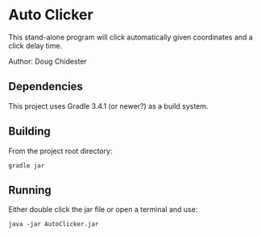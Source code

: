 # Auto Clicker
This stand-alone program will click automatically given coordinates and a click delay time.

Author: Doug Chidester

## Dependencies
This project uses Gradle 3.4.1 (or newer?) as a build system.

## Building
From the project root directory:

    gradle jar

## Running
Either double click the jar file or open a terminal and use:

    java -jar AutoClicker.jar


